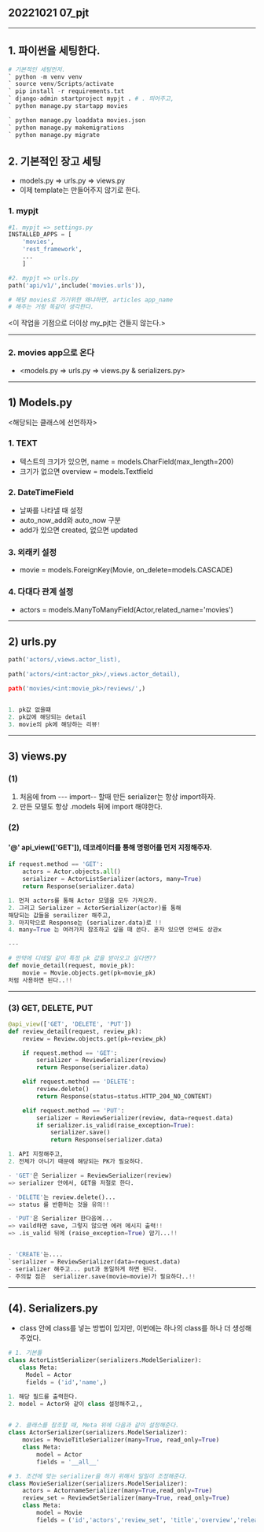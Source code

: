 ## 20221021 07_pjt

---

## 1. 파이썬을 세팅한다.

```python
# 기본적인 세팅먼저.
` python -m venv venv
` source venv/Scripts/activate
` pip install -r requirements.txt
` django-admin startproject mypjt . # . 띄어주고,
` python manage.py startapp movies

` python manage.py loaddata movies.json
` python manage.py makemigrations
` python manage.py migrate
```

## 2. 기본적인 장고 세팅
- models.py => urls.py => views.py
- 이제 template는 만들어주지 않기로 한다.

### 1. mypjt
```python
#1. mypjt => settings.py
INSTALLED_APPS = [
    'movies',
    'rest_framework',
    ...
    ] 

#2. mypjt => urls.py
path('api/v1/',include('movies.urls')),

# 해당 movies로 가기위한 왜냐하면, articles app_name
# 해주는 거랑 똑같이 생각한다.
```

<이 작업을 기점으로 더이상 my_pjt는 건들지 않는다.>

---

### 2. movies app으로 온다
* <models.py => urls.py => views.py & serializers.py>

---
## 1) Models.py
<해당되는 클래스에 선언하자>
### 1. TEXT
* 텍스트의 크기가 있으면,
name = models.CharField(max_length=200)
* 크기가 없으면
overview = models.Textfield
  
### 2. DateTimeField
- 날짜를 나타낼 때 설정
- auto_now_add와 auto_now 구분
- add가 있으면 created, 없으면 updated

### 3. 외래키 설정
- movie = models.ForeignKey(Movie, on_delete=models.CASCADE)

### 4. 다대다 관계 설정
- actors = models.ManyToManyField(Actor,related_name='movies')

---
## 2) urls.py
```python
path('actors/,views.actor_list),
     
path('actors/<int:actor_pk>/,views.actor_detail),

path('movies/<int:movie_pk>/reviews/',)


1. pk값 없을떄
2. pk값에 해당되는 detail
3. movie의 pk에 해당하는 리뷰!
```
---
## 3) views.py

### (1)
1. 처음에 from --- import-- 할때 만든 serializer는 항상 import하자.
2. 만든 모델도 항상 .models 뒤에 import 해야한다.

### (2)

#### '@' api_view(['GET']), 데코레이터를 통해 명령어를 먼저 지정해주자.

```python
if request.method == 'GET':
    actors = Actor.objects.all()
    serializer = ActorListSerializer(actors, many=True)
    return Response(serializer.data)

1. 먼저 actors를 통해 Actor 모델을 모두 가져오자.  
2. 그리고 Serializer = ActorSerializer(actor)를 통해
해당되는 값들을 serailizer 해주고,
3. 마지막으로 Response는 (serializer.data)로 !!
4. many=True 는 여러가지 참조하고 싶을 때 쓴다. 혼자 있으면 안써도 상관x

---

# 만약에 디테일 같이 특정 pk 값을 받아오고 싶다면??
def movie_detail(request, movie_pk):
    movie = Movie.objects.get(pk=movie_pk)
처럼 사용하면 된다..!!

``` 

---
### (3) GET, DELETE, PUT

```python
@api_view(['GET', 'DELETE', 'PUT'])
def review_detail(request, review_pk):
    review = Review.objects.get(pk=review_pk)

    if request.method == 'GET':
        serializer = ReviewSerializer(review)
        return Response(serializer.data)

    elif request.method == 'DELETE':
        review.delete()
        return Response(status=status.HTTP_204_NO_CONTENT)

    elif request.method == 'PUT':
        serializer = ReviewSerializer(review, data=request.data)
        if serializer.is_valid(raise_exception=True):
            serializer.save()
            return Response(serializer.data)

1. API 지정해주고,
2. 전체가 아니기 때문에 해당되는 PK가 필요하다.  

- 'GET'은 Serializer = ReviewSerializer(review)
=> serializer 안에서, GET을 저절로 한다. 

- 'DELETE'는 review.delete()... 
=> status 를 반환하는 것을 유의!!

- 'PUT'은 Serializer 한다음에...   
=> vaild하면 save, 그렇지 않으면 에러 메시지 출력!!
=> .is_valid 뒤에 (raise_exception=True) 암기...!!


- 'CREATE'는....
`serializer = ReviewSerializer(data=request.data)
- serializer 해주고... put과 동일하게 하면 된다.
- 주의할 점은  serializer.save(movie=movie)가 필요하다..!!

```

---

## (4). Serializers.py
- class 안에 class를 넣는 방법이 있지만, 이번에는 하나의 class를 하나 더 생성해주었다.

```python
# 1. 기본틀
class ActorListSerializer(serializers.ModelSerializer):
   class Meta:
     Model = Actor
     fields = ('id','name',)

1. 해당 필드를 출력한다.
2. model = Actor와 같이 class 설정해주고,,

     
# 2. 클래스를 참조할 때, Meta 위에 다음과 같이 설정해준다. 
class ActorSerializer(serializers.ModelSerializer):
    movies = MovieTitleSerializer(many=True, read_only=True)
    class Meta:
        model = Actor
        fields = '__all__'

# 3. 조건에 맞는 serializer을 하기 위해서 일일이 조정해준다.
class MovieSerializer(serializers.ModelSerializer):
    actors = ActornameSerializer(many=True,read_only=True)
    review_set = ReviewSetSerializer(many=True, read_only=True)
    class Meta:
        model = Movie
        fields = ('id','actors','review_set', 'title','overview','release_date','poster_path',)


```
   






































